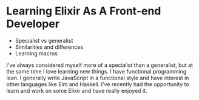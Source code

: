 # Learning Elixir As A Front-end Developer

- Specialist vs generalist
- Similarities and differences
- Learning macros

I've always considered myself more of a specialist than a generalist, but at the same time I love learning new things.  I have functional programming lean.  I generally write JavaScript in a functional style and have interest in other languages like Elm and Haskell.  I've recently had the opportunity to learn and work on some Elixir and have really enjoyed it.  


